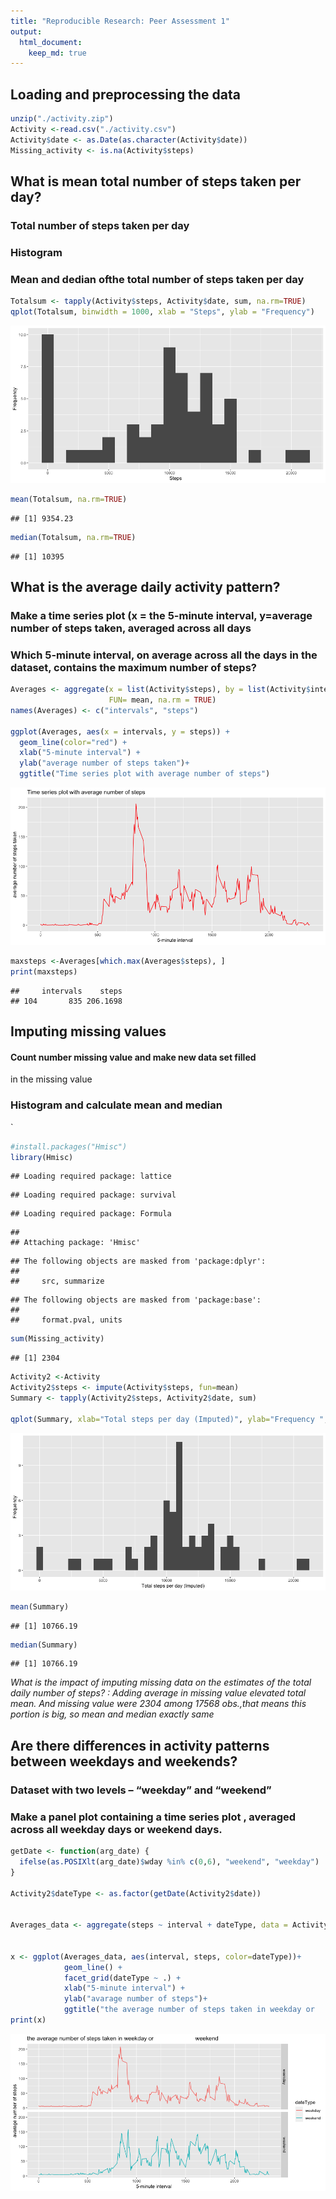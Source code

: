 ```yaml
---
title: "Reproducible Research: Peer Assessment 1"
output: 
  html_document:
    keep_md: true
---
```



## Loading and preprocessing the data



```r
unzip("./activity.zip")
Activity <-read.csv("./activity.csv")
Activity$date <- as.Date(as.character(Activity$date))
Missing_activity <- is.na(Activity$steps)
```


## What is mean total number of steps taken per day?
  ### Total number of steps taken per day
  ### Histogram
  ### Mean and dedian ofthe total number of steps taken per day


```r
Totalsum <- tapply(Activity$steps, Activity$date, sum, na.rm=TRUE)
qplot(Totalsum, binwidth = 1000, xlab = "Steps", ylab = "Frequency")
```

![](./figures/Totalsteps-1.png)<!-- -->

```r
mean(Totalsum, na.rm=TRUE)
```

```
## [1] 9354.23
```

```r
median(Totalsum, na.rm=TRUE)
```

```
## [1] 10395
```
## What is the average daily activity pattern?
   ### Make a time series plot (x = the 5-minute interval, y=average          number of steps taken, averaged across all days
   
   ### Which 5-minute interval, on average across all the days in the        dataset, contains the maximum number of steps?
  

```r
Averages <- aggregate(x = list(Activity$steps), by = list(Activity$interval), 
                      FUN= mean, na.rm = TRUE)
names(Averages) <- c("intervals", "steps")

ggplot(Averages, aes(x = intervals, y = steps)) + 
  geom_line(color="red") + 
  xlab("5-minute interval") + 
  ylab("average number of steps taken")+
  ggtitle("Time series plot with average number of steps")
```

![](./figures/Pattern-1.png)<!-- -->

```r
maxsteps <-Averages[which.max(Averages$steps), ]
print(maxsteps)
```

```
##     intervals    steps
## 104       835 206.1698
```
  
## Imputing missing values
   #### Count number missing value and make new data set filled 
   in the missing value

   ### Histogram and calculate mean and median
`

```r
#install.packages("Hmisc")
library(Hmisc)
```

```
## Loading required package: lattice
```

```
## Loading required package: survival
```

```
## Loading required package: Formula
```

```
## 
## Attaching package: 'Hmisc'
```

```
## The following objects are masked from 'package:dplyr':
## 
##     src, summarize
```

```
## The following objects are masked from 'package:base':
## 
##     format.pval, units
```

```r
sum(Missing_activity)
```

```
## [1] 2304
```

```r
Activity2 <-Activity
Activity2$steps <- impute(Activity$steps, fun=mean)
Summary <- tapply(Activity2$steps, Activity2$date, sum)

qplot(Summary, xlab="Total steps per day (Imputed)", ylab="Frequency ", binwidth=500)
```

![](./figures/Addmissing-1.png)<!-- -->

```r
mean(Summary)
```

```
## [1] 10766.19
```

```r
median(Summary)
```

```
## [1] 10766.19
```
  *What is the impact of imputing missing data on the estimates of the       total daily number of steps?  : Adding average in missing value          elevated total mean. And missing value were 2304 among 17568         obs.,that means this portion is big, so mean and median exactly same*


## Are there differences in activity patterns between weekdays and weekends?
   ### Dataset with two levels – “weekday” and “weekend” 
   ### Make a panel plot containing a time series plot , averaged across        all weekday days or weekend days.
   

```r
getDate <- function(arg_date) {
  ifelse(as.POSIXlt(arg_date)$wday %in% c(0,6), "weekend", "weekday") 
}

Activity2$dateType <- as.factor(getDate(Activity2$date))


Averages_data <- aggregate(steps ~ interval + dateType, data = Activity2, FUN=mean)


x <- ggplot(Averages_data, aes(interval, steps, color=dateType))+
            geom_line() + 
            facet_grid(dateType ~ .) +
            xlab("5-minute interval") + 
            ylab("avarage number of steps")+
            ggtitle("the average number of steps taken in weekday or                          weekend")
print(x)
```

![](./figures/Weekend_weekday-1.png)<!-- -->


